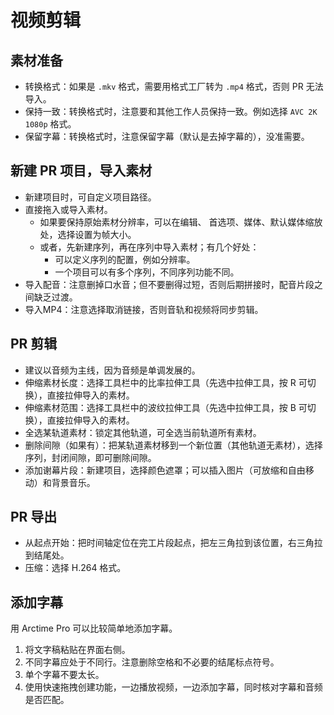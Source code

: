 # 视频剪辑

## 素材准备

- 转换格式：如果是 `.mkv` 格式，需要用格式工厂转为 `.mp4` 格式，否则 PR 无法导入。
- 保持一致：转换格式时，注意要和其他工作人员保持一致。例如选择 `AVC 2K 1080p` 格式。
- 保留字幕：转换格式时，注意保留字幕（默认是去掉字幕的），没准需要。

## 新建 PR 项目，导入素材

- 新建项目时，可自定义项目路径。
- 直接拖入或导入素材。
  - 如果要保持原始素材分辨率，可以在编辑、 首选项、媒体、默认媒体缩放处，选择设置为帧大小。
  - 或者，先新建序列，再在序列中导入素材；有几个好处：
    - 可以定义序列的配置，例如分辨率。
    - 一个项目可以有多个序列，不同序列功能不同。
- 导入配音：注意删掉口水音；但不要删得过短，否则后期拼接时，配音片段之间缺乏过渡。
- 导入MP4：注意选择取消链接，否则音轨和视频将同步剪辑。

## PR 剪辑

- 建议以音频为主线，因为音频是单调发展的。
- 伸缩素材长度：选择工具栏中的比率拉伸工具（先选中拉伸工具，按 R 可切换），直接拉伸导入的素材。
- 伸缩素材范围：选择工具栏中的波纹拉伸工具（先选中拉伸工具，按 B 可切换），直接拉伸导入的素材。
- 全选某轨道素材：锁定其他轨道，可全选当前轨道所有素材。
- 删除间隙（如果有）：把某轨道素材移到一个新位置（其他轨道无素材），选择序列，封闭间隙，即可删除间隙。
- 添加谢幕片段：新建项目，选择颜色遮罩；可以插入图片（可放缩和自由移动）和背景音乐。

## PR 导出

- 从起点开始：把时间轴定位在完工片段起点，把左三角拉到该位置，右三角拉到结尾处。
- 压缩：选择 H.264 格式。

## 添加字幕

用 Arctime Pro 可以比较简单地添加字幕。

1. 将文字稿粘贴在界面右侧。
2. 不同字幕应处于不同行。注意删除空格和不必要的结尾标点符号。
3. 单个字幕不要太长。
4. 使用快速拖拽创建功能，一边播放视频，一边添加字幕，同时核对字幕和音频是否匹配。
